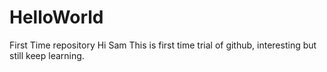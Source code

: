 # HelloWorld
First Time repository
Hi Sam
This is first time trial of github, interesting but still keep learning.

